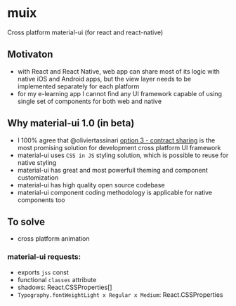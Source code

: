 # muix
Cross platform material-ui (for react and react-native)

## Motivaton
- with React and React Native, web app can share most of its logic with native iOS and Android apps, but the view layer needs to be implemented separately for each platform
- for my e-learning app I cannot find any UI framework capable of using single set of components for both web and native


## Why material-ui 1.0 (in beta)
- I 100% agree that @oliviertassinari [option 3 - contract sharing](https://github.com/mui-org/material-ui/issues/593#issuecomment-286855345) is the most promising solution for development cross platform UI framework
- material-ui uses ```CSS in JS``` styling solution, which is possible to reuse for native styling
- material-ui has great and most powerfull theming and component customization
- material-ui has high quality open source codebase
- material-ui component coding methodology is applicable for native components too

## To solve
- cross platform animation

### material-ui requests:
- exports ```jss``` const
- functional ```classes``` attribute
- shadows: React.CSSProperties[]
- ```Typography.fontWeightLight x Regular x Medium```: React.CSSProperties
